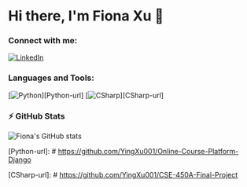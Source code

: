# Hi there, I'm Fiona Xu 👋

### Connect with me:

[![LinkedIn][linkedin-shield]][linkedin-url]

### Languages and Tools:

[![Python][Python-shield]][Python-url]
[![CSharp][CSharp-shield]][CSharp-url]

### ⚡ GitHub Stats

![Fiona's GitHub stats](https://github-readme-stats.vercel.app/api?username=YourGitHubUsername&show_icons=true&theme=radical)

[//]: # (URLs for your shields.io badges)

[linkedin-shield]: https://img.shields.io/badge/-LinkedIn-blue.svg?style=flat-square&logo=linkedin&colorB=555
[linkedin-url]: https://www.linkedin.com/in/fiona-xu-b9004017a/

[Python-shield]: https://img.shields.io/badge/-Python-black?style=flat-square&logo=python
[Python-url]: # https://github.com/YingXu001/Online-Course-Platform-Django

[CSharp-shield]: https://img.shields.io/badge/-CSharp-black?style=flat-square&logo=csharp
[CSharp-url]: # https://github.com/YingXu001/CSE-450A-Final-Project

